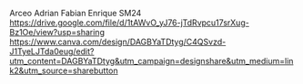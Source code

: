 Arceo Adrian Fabian Enrique SM24  
https://drive.google.com/file/d/1tAWvO_yJ76-jTdRvpcu17srXug-Bz1Oe/view?usp=sharing
https://www.canva.com/design/DAGBYaTDtyg/C4QSvzd-J1TyeLJTda0eug/edit?utm_content=DAGBYaTDtyg&utm_campaign=designshare&utm_medium=link2&utm_source=sharebutton

